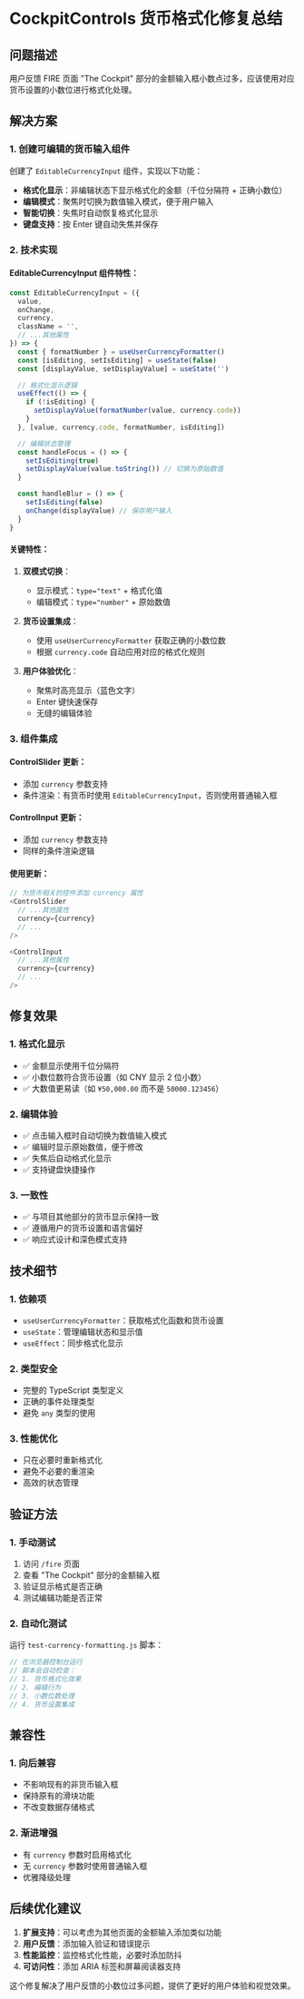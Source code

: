 # CockpitControls 货币格式化修复总结

## 问题描述

用户反馈 FIRE 页面 "The
Cockpit" 部分的金额输入框小数点过多，应该使用对应货币设置的小数位进行格式化处理。

## 解决方案

### 1. 创建可编辑的货币输入组件

创建了 `EditableCurrencyInput` 组件，实现以下功能：

- **格式化显示**：非编辑状态下显示格式化的金额（千位分隔符 + 正确小数位）
- **编辑模式**：聚焦时切换为数值输入模式，便于用户输入
- **智能切换**：失焦时自动恢复格式化显示
- **键盘支持**：按 Enter 键自动失焦并保存

### 2. 技术实现

#### EditableCurrencyInput 组件特性：

```typescript
const EditableCurrencyInput = ({
  value,
  onChange,
  currency,
  className = '',
  // ...其他属性
}) => {
  const { formatNumber } = useUserCurrencyFormatter()
  const [isEditing, setIsEditing] = useState(false)
  const [displayValue, setDisplayValue] = useState('')

  // 格式化显示逻辑
  useEffect(() => {
    if (!isEditing) {
      setDisplayValue(formatNumber(value, currency.code))
    }
  }, [value, currency.code, formatNumber, isEditing])

  // 编辑状态管理
  const handleFocus = () => {
    setIsEditing(true)
    setDisplayValue(value.toString()) // 切换为原始数值
  }

  const handleBlur = () => {
    setIsEditing(false)
    onChange(displayValue) // 保存用户输入
  }
}
```

#### 关键特性：

1. **双模式切换**：

   - 显示模式：`type="text"` + 格式化值
   - 编辑模式：`type="number"` + 原始数值

2. **货币设置集成**：

   - 使用 `useUserCurrencyFormatter` 获取正确的小数位数
   - 根据 `currency.code` 自动应用对应的格式化规则

3. **用户体验优化**：
   - 聚焦时高亮显示（蓝色文字）
   - Enter 键快速保存
   - 无缝的编辑体验

### 3. 组件集成

#### ControlSlider 更新：

- 添加 `currency` 参数支持
- 条件渲染：有货币时使用 `EditableCurrencyInput`，否则使用普通输入框

#### ControlInput 更新：

- 添加 `currency` 参数支持
- 同样的条件渲染逻辑

#### 使用更新：

```typescript
// 为货币相关的控件添加 currency 属性
<ControlSlider
  // ...其他属性
  currency={currency}
  // ...
/>

<ControlInput
  // ...其他属性
  currency={currency}
  // ...
/>
```

## 修复效果

### 1. 格式化显示

- ✅ 金额显示使用千位分隔符
- ✅ 小数位数符合货币设置（如 CNY 显示 2 位小数）
- ✅ 大数值更易读（如 `¥50,000.00` 而不是 `50000.123456`）

### 2. 编辑体验

- ✅ 点击输入框时自动切换为数值输入模式
- ✅ 编辑时显示原始数值，便于修改
- ✅ 失焦后自动格式化显示
- ✅ 支持键盘快捷操作

### 3. 一致性

- ✅ 与项目其他部分的货币显示保持一致
- ✅ 遵循用户的货币设置和语言偏好
- ✅ 响应式设计和深色模式支持

## 技术细节

### 1. 依赖项

- `useUserCurrencyFormatter`：获取格式化函数和货币设置
- `useState`：管理编辑状态和显示值
- `useEffect`：同步格式化显示

### 2. 类型安全

- 完整的 TypeScript 类型定义
- 正确的事件处理类型
- 避免 `any` 类型的使用

### 3. 性能优化

- 只在必要时重新格式化
- 避免不必要的重渲染
- 高效的状态管理

## 验证方法

### 1. 手动测试

1. 访问 `/fire` 页面
2. 查看 "The Cockpit" 部分的金额输入框
3. 验证显示格式是否正确
4. 测试编辑功能是否正常

### 2. 自动化测试

运行 `test-currency-formatting.js` 脚本：

```javascript
// 在浏览器控制台运行
// 脚本会自动检查：
// 1. 货币格式化效果
// 2. 编辑行为
// 3. 小数位数处理
// 4. 货币设置集成
```

## 兼容性

### 1. 向后兼容

- 不影响现有的非货币输入框
- 保持原有的滑块功能
- 不改变数据存储格式

### 2. 渐进增强

- 有 `currency` 参数时启用格式化
- 无 `currency` 参数时使用普通输入框
- 优雅降级处理

## 后续优化建议

1. **扩展支持**：可以考虑为其他页面的金额输入添加类似功能
2. **用户反馈**：添加输入验证和错误提示
3. **性能监控**：监控格式化性能，必要时添加防抖
4. **可访问性**：添加 ARIA 标签和屏幕阅读器支持

这个修复解决了用户反馈的小数位过多问题，提供了更好的用户体验和视觉效果。
